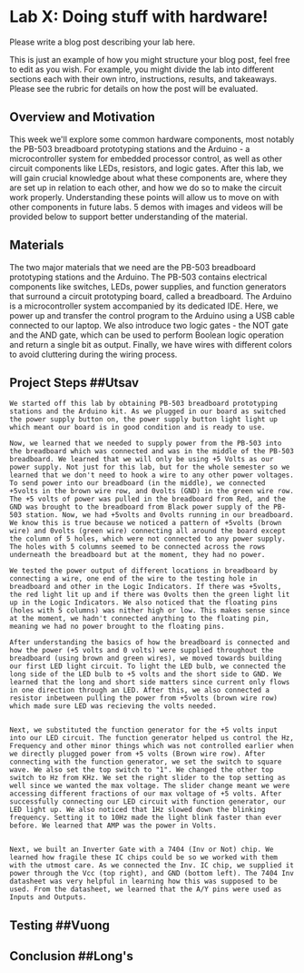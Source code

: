 # Lab X: Doing stuff with hardware!

Please write a blog post describing your lab here.

This is just an example of how you might structure your blog post, feel free to edit as you wish. For example, you might divide the lab into different sections each with their own intro, instructions, results, and takeaways. Please see the rubric for details on how the post will be evaluated.

## Overview and Motivation
This week we'll explore some common hardware components, most notably the PB-503 breadboard prototyping stations and the Arduino - a microcontroller system for embedded processor control, as well as other circuit components like LEDs, resistors, and logic gates. After this lab, we will gain crucial knowledge about what these components are, where they are set up in relation to each other, and how we do so to make the circuit work properly. Understanding these points will allow us to move on with other components in future labs. 5 demos with images and videos will be provided below to support better understanding of the material. 

## Materials
The two major materials that we need are the PB-503 breadboard prototyping stations and the Arduino. The PB-503 contains electrical components like switches, LEDs, power supplies, and function generators that surround a circuit prototyping board, called a breadboard. The Arduino is a microcontroller system accompanied by its dedicated IDE. Here, we power up and transfer the control program to the Arduino using a USB cable connected to our laptop. We also introduce two logic gates - the NOT gate and the AND gate, which can be used to perform Boolean logic operation and return a single bit as output. Finally, we have wires with different colors to avoid cluttering during the wiring process.
## Project Steps ##Utsav

    We started off this lab by obtaining PB-503 breadboard prototyping stations and the Arduino kit. As we plugged in our board as switched the power supply button on, the power supply button light light up which meant our board is in good condition and is ready to use. 

    Now, we learned that we needed to supply power from the PB-503 into the breadboard which was connected and was in the middle of the PB-503 breadboard. We learned that we will only be using +5 Volts as our power supply. Not just for this lab, but for the whole semester so we learned that we don't need to hook a wire to any other power voltages. To send power into our breadboard (in the middle), we connected +5volts in the brown wire row, and 0volts (GND) in the green wire row. The +5 volts of power was pulled in the breadboard from Red, and the GND was brought to the breadboard from Black power supply of the PB-503 station. Now, we had +5volts and 0volts running in our breadboard. We know this is true because we noticed a pattern of +5volts (brown wire) and 0volts (green wire) connecting all around the board except the column of 5 holes, which were not connected to any power supply. The holes with 5 columns seemed to be connected across the rows underneath the breadboard but at the moment, they had no power. 

    We tested the power output of different locations in breadboard by connecting a wire, one end of the wire to the testing hole in breadboard and other in the Logic Indicators. If there was +5volts, the red light lit up and if there was 0volts then the green light lit up in the Logic Indicators. We also noticed that the floating pins (holes with 5 columns) was nither high or low. This makes sense since at the moment, we hadn't connected anything to the floating pin, meaning we had no power brought to the floating pins. 

    After understanding the basics of how the breadboard is connected and how the power (+5 volts and 0 volts) were supplied throughout the breadboard (using brown and green wires), we moved towards building our first LED light circuit. To light the LED bulb, we connected the long side of the LED bulb to +5 volts and the short side to GND. We learned that the long and short side matters since current only flows in one direction through an LED. After this, we also connected a resistor inbetween pulling the power from +5volts (brown wire row) which made sure LED was recieving the volts needed. 


    Next, we substituted the function generator for the +5 volts input into our LED circuit. The function generator helped us control the Hz, Frequency and other minor things which was not controlled earlier when we directly plugged power from +5 volts (Brown wire row). After connecting with the function generator, we set the switch to square wave. We also set the top switch to "1". We changed the other top switch to Hz from KHz. We set the right slider to the top setting as well since we wanted the max voltage. The slider change meant we were accessing different fractions of our max voltage of +5 volts. After successfully connecting our LED circuit with function generator, our LED light up. We also noticed that 1Hz slowed down the blinking frequency. Setting it to 10Hz made the light blink faster than ever before. We learned that AMP was the power in Volts.


    Next, we built an Inverter Gate with a 7404 (Inv or Not) chip. We learned how fragile these IC chips could be so we worked with them with the utmost care. As we connected the Inv. IC chip, we supplied it power through the Vcc (top right), and GND (bottom left). The 7404 Inv datasheet was very helpful in learning how this was supposed to be used. From the datasheet, we learned that the A/Y pins were used as Inputs and Outputs. 




## Testing ##Vuong

## Conclusion ##Long's





